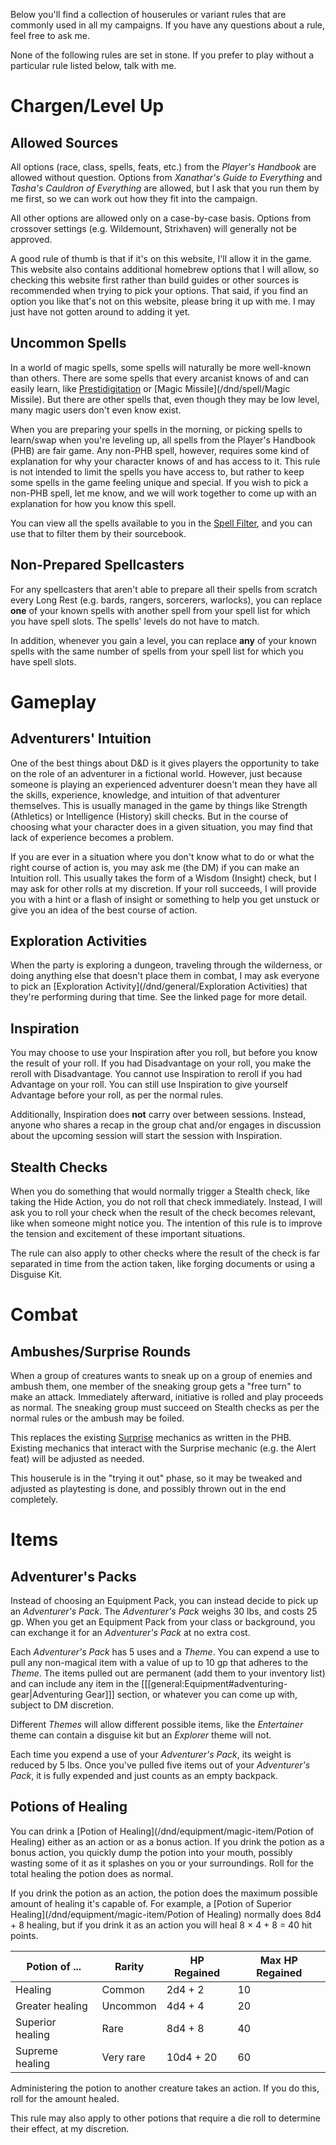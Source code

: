 Below you'll find a collection of houserules or variant rules that are commonly used in all my campaigns. If you have any questions about a rule, feel free to ask me.

None of the following rules are set in stone. If you prefer to play without a particular rule listed below, talk with me.

# Chargen/Level Up

## Allowed Sources

All options (race, class, spells, feats, etc.) from the _Player's Handbook_ are allowed without question. Options from _Xanathar's Guide to Everything_ and _Tasha's Cauldron of Everything_ are allowed, but I ask that you run them by me first, so we can work out how they fit into the campaign.

All other options are allowed only on a case-by-case basis. Options from crossover settings (e.g. Wildemount, Strixhaven) will generally not be approved.

A good rule of thumb is that if it's on this website, I'll allow it in the game. This website also contains additional homebrew options that I will allow, so checking this website first rather than build guides or other sources is recommended when trying to pick your options. That said, if you find an option you like that's not on this website, please bring it up with me. I may just have not gotten around to adding it yet.

## Uncommon Spells

In a world of magic spells, some spells will naturally be more well-known than others. There are some spells that every arcanist knows of and can easily learn, like [Prestidigitation](/dnd/spell/Prestidigitation) or [Magic Missile](/dnd/spell/Magic Missile). But there are other spells that, even though they may be low level, many magic users don't even know exist.

When you are preparing your spells in the morning, or picking spells to learn/swap when you're leveling up, all spells from the Player's Handbook (PHB) are fair game. Any non-PHB spell, however, requires some kind of explanation for why your character knows of and has access to it. This rule is not intended to limit the spells you have access to, but rather to keep some spells in the game feeling unique and special. If you wish to pick a non-PHB spell, let me know, and we will work together to come up with an explanation for how you know this spell. 

You can view all the spells available to you in the [Spell Filter](/dnd/spell_filter), and you can use that to filter them by their sourcebook.

## Non-Prepared Spellcasters

For any spellcasters that aren't able to prepare all their spells from scratch every Long Rest (e.g. bards, rangers, sorcerers, warlocks), you can replace **one** of your known spells with another spell from your spell list for which you have spell slots. The spells' levels do not have to match.

In addition, whenever you gain a level, you can replace **any** of your known spells with the same number of spells from your spell list for which you have spell slots.

# Gameplay

## Adventurers' Intuition

One of the best things about D&D is it gives players the opportunity to take on the role of an adventurer in a fictional world. However, just because someone is playing an experienced adventurer doesn't mean they have all the skills, experience, knowledge, and intuition of that adventurer themselves. This is usually managed in the game by things like Strength (Athletics) or Intelligence (History) skill checks. But in the course of choosing what your character does in a given situation, you may find that lack of experience becomes a problem.

If you are ever in a situation where you don't know what to do or what the right course of action is, you may ask me (the DM) if you can make an Intuition roll. This usually takes the form of a Wisdom (Insight) check, but I may ask for other rolls at my discretion. If your roll succeeds, I will provide you with a hint or a flash of insight or something to help you get unstuck or give you an idea of the best course of action.

## Exploration Activities

When the party is exploring a dungeon, traveling through the wilderness, or doing anything else that doesn't place them in combat, I may ask everyone to pick an [Exploration Activity](/dnd/general/Exploration Activities) that they're performing during that time. See the linked page for more detail.

## Inspiration

You may choose to use your Inspiration after you roll, but before you know the result of your roll. If you had Disadvantage on your roll, you make the reroll with Disadvantage. You cannot use Inspiration to reroll if you had Advantage on your roll. You can still use Inspiration to give yourself Advantage before your roll, as per the normal rules.

Additionally, Inspiration does **not** carry over between sessions. Instead, anyone who shares a recap in the group chat and/or engages in discussion about the upcoming session will start the session with Inspiration.

## Stealth Checks

When you do something that would normally trigger a Stealth check, like taking the Hide Action, you do not roll that check immediately. Instead, I will ask you to roll your check when the result of the check becomes relevant, like when someone might notice you. The intention of this rule is to improve the tension and excitement of these important situations.

The rule can also apply to other checks where the result of the check is far separated in time from the action taken, like forging documents or using a Disguise Kit.   

# Combat

## Ambushes/Surprise Rounds

When a group of creatures wants to sneak up on a group of enemies and ambush them, one member of the sneaking group gets a "free turn" to make an attack. Immediately afterward, initiative is rolled and play proceeds as normal. The sneaking group must succeed on Stealth checks as per the normal rules or the ambush may be foiled.  

This replaces the existing [Surprise](Combat#surprise) mechanics as written in the PHB. Existing mechanics that interact with the Surprise mechanic (e.g. the Alert feat) will be adjusted as needed.

This houserule is in the "trying it out" phase, so it may be tweaked and adjusted as playtesting is done, and possibly thrown out in the end completely.

# Items

## Adventurer's Packs

Instead of choosing an Equipment Pack, you can instead decide to pick up an *Adventurer's Pack*. The *Adventurer's Pack* weighs 30 lbs, and costs 25 gp. When you get an Equipment Pack from your class or background, you can exchange it for an *Adventurer's Pack* at no extra cost.

Each *Adventurer's Pack* has 5 uses and a *Theme*. You can expend a use to pull any non-magical item with a value of up to 10 gp that adheres to the *Theme*. The items pulled out are permanent (add them to your inventory list) and can include any item in the [[[general:Equipment#adventuring-gear|Adventuring Gear]]] section, or whatever you can come up with, subject to DM discretion.

Different *Themes* will allow different possible items, like the *Entertainer* theme can contain a disguise kit but an *Explorer* theme will not.

Each time you expend a use of your *Adventurer's Pack*, its weight is reduced by 5 lbs. Once you've pulled five items out of your *Adventurer's Pack*, it is fully expended and just counts as an empty backpack.

## Potions of Healing

You can drink a [Potion of Healing](/dnd/equipment/magic-item/Potion of Healing) either as an action or as a bonus action. If you drink the potion as a bonus action, you quickly dump the potion into your mouth, possibly wasting some of it as it splashes on you or your surroundings. Roll for the total healing the potion does as normal.

If you drink the potion as an action, the potion does the maximum possible amount of healing it's capable of. For example, a [Potion of Superior Healing](/dnd/equipment/magic-item/Potion of Healing) normally does 8d4 + 8 healing, but if you drink it as an action you will heal 8 × 4 + 8 = 40 hit points.

| Potion of ...    | Rarity    | HP Regained | Max HP Regained |
|------------------|-----------|-------------|-----------------|
| Healing          | Common    | 2d4 + 2     | 10              |
| Greater healing  | Uncommon  | 4d4 + 4     | 20              |
| Superior healing | Rare      | 8d4 + 8     | 40              |
| Supreme healing  | Very rare | 10d4 + 20   | 60              |

Administering the potion to another creature takes an action. If you do this, roll for the amount healed.

This rule may also apply to other potions that require a die roll to determine their effect, at my discretion.
